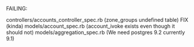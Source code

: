 FAILING:

controllers/accounts_controller_spec.rb (zone_groups undefined table)
FIX (kinda) models/account_spec.rb (account_ivoke exists even though it should not)
models/aggregation_spec.rb (We need postgres 9.2 currently 9.1)
